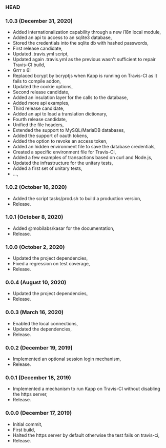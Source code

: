 ### HEAD

### 1.0.3 (December 31, 2020)

  * Added internationalization capability through a new i18n local module,
  * Added an api to access to an sqlite3 database,
  * Stored the credentials into the sqlite db with hashed passwords,
  * First release candidate,
  * Updated .travis.yml script,
  * Updated again .travis.yml as the previous wasn't sufficient to repair Travis-CI build,
  * Grrr x 6!
  * Replaced bcrypt by bcryptjs when Kapp is running on Travis-CI as it fails to compile addon,
  * Updated the cookie options,
  * Second release candidate,
  * Added an insulation layer for the calls to the database,
  * Added more api examples,
  * Third release candidate,
  * Added an api to load a translation dictionary,
  * Fourth release candidate,
  * Unified the file headers,
  * Extended the support to MySQL/MariaDB databases,
  * Added the support of oauth tokens,
  * Added the option to revoke an access token,
  * Added an hidden environment file to save the database credentials,
  * Created a specific environment file for Travis-CI,
  * Added a few examples of transactions based on curl and Node.js,
  * Updated the infrastructure for the unitary tests,
  * Added a first set of unitary tests,
  * ...,


### 1.0.2 (October 16, 2020)

  * Added the script tasks/prod.sh to build a production version,
  * Release.


### 1.0.1 (October 8, 2020)

  * Added @mobilabs/kasar for the documentation,
  * Release.


### 1.0.0 (October 2, 2020)

  * Updated the project dependencies,
  * Fixed a regression on test coverage,
  * Release.


### 0.0.4 (August 10, 2020)

  * Updated the project dependencies,
  * Release.


### 0.0.3 (March 16, 2020)

  * Enabled the local connections,
  * Updated the dependencies,
  * Release.


### 0.0.2 (December 19, 2019)

  * Implemented an optional session login mechanism,
  * Release.


### 0.0.1 (December 18, 2019)

  * Implemented a mechanism to run Kapp on Travis-CI without disabling the https server,
  * Release.


### 0.0.0 (December 17, 2019)

  * Initial commit,
  * First build,
  * Halted the https server by default otherwise the test fails on travis-ci,
  * Release.
